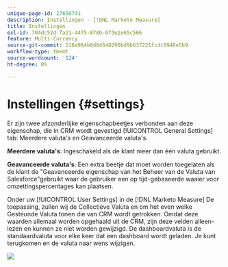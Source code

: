 ```yaml
---
unique-page-id: 27656741
description: Instellingen - [!DNL Marketo Measure]
title: Instellingen
exl-id: 704dc52d-fa21-4475-878b-073e2e65c566
feature: Multi-Currency
source-git-commit: 518a984b0d8d640290bd9b637221fcdc0948e5b9
workflow-type: tm+mt
source-wordcount: '124'
ht-degree: 0%

---
```


# Instellingen {#settings}

Er zijn twee afzonderlijke eigenschapbeetjes verbonden aan deze eigenschap, die in CRM wordt gevestigd [!UICONTROL General Settings] tab: Meerdere valuta&#39;s en Geavanceerde valuta&#39;s.

**Meerdere valuta&#39;s**: Ingeschakeld als de klant meer dan één valuta gebruikt.

**Geavanceerde valuta&#39;s**: Een extra beetje dat moet worden toegelaten als de klant de &quot;Geavanceerde eigenschap van het Beheer van de Valuta van Salesforce&quot;gebruikt waar de gebruiker een op tijd-gebaseerde waaier voor omzettingspercentages kan plaatsen.

Onder uw [!UICONTROL User Settings] in de [!DNL Marketo Measure] De toepassing, zullen wij de Collectieve Valuta en om het even welke Gesteunde Valuta tonen die van CRM wordt getrokken. Omdat deze waarden allemaal worden opgehaald uit de CRM, zijn deze velden alleen-lezen en kunnen ze niet worden gewijzigd. De dashboardvaluta is de standaardvaluta voor elke keer dat een dashboard wordt geladen. Je kunt terugkomen en de valuta naar wens wijzigen.

![](assets/one-1.png)
